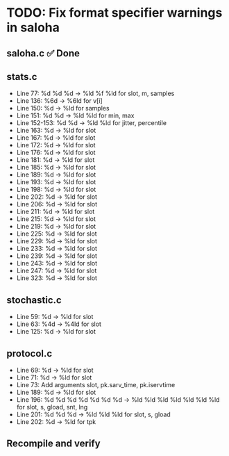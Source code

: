 # TODO: Fix format specifier warnings in saloha

## saloha.c ✅ Done

## stats.c
- Line 77: %d %d %d -> %ld %f %ld for slot, m, samples
- Line 136: %6d -> %6ld for v[i]
- Line 150: %d -> %ld for samples
- Line 151: %d %d -> %ld %ld for min, max
- Line 152-153: %d %d -> %ld %ld for jitter, percentile
- Line 163: %d -> %ld for slot
- Line 167: %d -> %ld for slot
- Line 172: %d -> %ld for slot
- Line 176: %d -> %ld for slot
- Line 181: %d -> %ld for slot
- Line 185: %d -> %ld for slot
- Line 189: %d -> %ld for slot
- Line 193: %d -> %ld for slot
- Line 198: %d -> %ld for slot
- Line 202: %d -> %ld for slot
- Line 206: %d -> %ld for slot
- Line 211: %d -> %ld for slot
- Line 215: %d -> %ld for slot
- Line 219: %d -> %ld for slot
- Line 225: %d -> %ld for slot
- Line 229: %d -> %ld for slot
- Line 233: %d -> %ld for slot
- Line 239: %d -> %ld for slot
- Line 243: %d -> %ld for slot
- Line 247: %d -> %ld for slot
- Line 323: %d -> %ld for slot

## stochastic.c
- Line 59: %d -> %ld for slot
- Line 63: %4d -> %4ld for slot
- Line 125: %d -> %ld for slot

## protocol.c
- Line 69: %d -> %ld for slot
- Line 71: %d -> %ld for slot
- Line 73: Add arguments slot, pk.sarv_time, pk.iservtime
- Line 189: %d -> %ld for slot
- Line 196: %d %d %d %d %d %d %d -> %ld %ld %ld %ld %ld %ld %ld for slot, s, gload, snt, lng
- Line 201: %d %d %d -> %ld %ld %ld for slot, s, gload
- Line 202: %d -> %ld for tpk

## Recompile and verify
